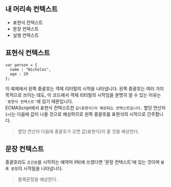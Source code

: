 ## 내 머리속 컨텍스트
- 표현식 컨텍스트
- 문장 컨텍스트
- 실행 컨텍스트

## 표현식 컨텍스트

```
var person = {
  name : "Nicholas",
  age : 29
};
```
이 예제에서 왼쪽 중괄호는 객체 리터럴의 시작을 나타냅니다. 왼쪽 중괄호는 여러 가지 목적으로 쓰이는 데도, 이 코드에서 객체 리터럴의 시작임을 분명히 알 수 있는 이유는 `'표현식 컨텍스트'`에 있기 때문입니다. <br>
ECMAScript에서 표현식 컨텍스트란 `값(표현식)이 예상되는 컨텍스트입니다.` 할당 연산자(=)는 다음에 값이 나올 것으로 예상하므로 왼쪽 중괄호를 표현식의 시작으로 간주합니다. <br> 
> 할당 연산자 다음에 중괄호가 오면 값(표현식)이 올 것을 예상한다.

## 문장 컨텍스트
중괄호라도 `조건문`을 시작하는 예약어 if뒤에 쓰였다면 '문장 컨텍스트'에 있는 것이며 `블록 문장`이 시작됨을 나타냅니다.<br>
> 블록문장을 예상한다.